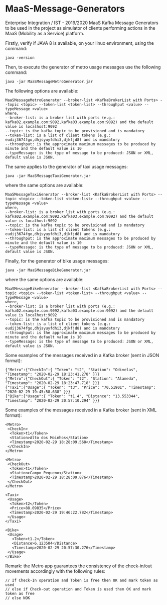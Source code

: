 # MaaS-Message-Generators
Enterprise Integration / IST - 2019/2020 MaaS Kafka Message Generators to be used in the project as simulator of clients performing actions in the MaaS (Mobility as a Service) platform.

Firstly, verify if JAVA 8 is available, on your linux environment, using the command: 

    java -version

Then, to execute the generator of metro usage messages use the following command:

    java -jar MaaSMessageMetroGenerator.jar

The following options are available:
```
MaaSMessageMetroGenerator --broker-list <KafkaBrokerList with Ports> --topic <topic> --token-list <token-list> --throughput <value> --typeMessage <value>
where, 
--broker-list: is a broker list with ports (e.g.: kafka02.example.com:9092,kafka03.example.com:9092) and the default value is localhost:9092
--topic: is the kafka topic to be provisioned and is mandatory
--token-list: is a list of client tokens (e.g.: eudij3674fgo,dhjsyuyfdhi3,djkfjd8) and is mandatory
--throughput: is the approximate maximum messages to be produced by minute and the default value is 10
--typeMessage: is the type of message to be produced: JSON or XML, default value is JSON.
```

The same applies to the generator of taxi usage messages:
```
java -jar MaaSMessageTaxiGenerator.jar
```    
where the same options are available:
```
MaaSMessageTaxiGenerator --broker-list <KafkaBrokerList with Ports> --topic <topic> --token-list <token-list> --throughput <value> --typeMessage <value>
where, 
--broker-list: is a broker list with ports (e.g.: kafka02.example.com:9092,kafka03.example.com:9092) and the default value is localhost:9092
--topic: is the kafka topic to be provisioned and is mandatory
--token-list: is a list of client tokens (e.g.: eudij3674fgo,dhjsyuyfdhi3,djkfjd8) and is mandatory
--throughput: is the approximate maximum messages to be produced by minute and the default value is 10
--typeMessage: is the type of message to be produced: JSON or XML, default value is JSON.
```

Finally, for the generator of bike usage messages:
```
java -jar MaaSMessageBikeGenerator.jar
```
where the same options are available:
```
MaaSMessageBikeGenerator --broker-list <KafkaBrokerList with Ports> --topic <topic> --token-list <token-list> --throughput <value> --typeMessage <value>
where, 
--broker-list: is a broker list with ports (e.g.: kafka02.example.com:9092,kafka03.example.com:9092) and the default value is localhost:9092
--topic: is the kafka topic to be provisioned and is mandatory
--token-list: is a list of client tokens (e.g.: eudij3674fgo,dhjsyuyfdhi3,djkfjd8) and is mandatory
--throughput: is the approximate maximum messages to be produced by minute and the default value is 10
--typeMessage: is the type of message to be produced: JSON or XML, default value is JSON.
```

Some examples of the messages received in a Kafka broker (sent in JSON format):
```
{"Metro":{"CheckIn":{ "Token": "t2", "Station": "Odivelas", "Timestamp": "2020-02-29 18:23:41.278" }}}
{"Metro":{"CheckOut":{ "Token": "t2", "Station": "Alameda", "Timestamp": "2020-02-29 18:23:47.718" }}}
{"Taxi":{"Usage":{ "Token": "t3", "Price": "70.51901", "Timestamp": "2020-02-29 19:45:58.638" }}}
{"Bike":{"Usage":{ "Token": "t1.4", "Distance": "13.553344", "Timestamp": "2020-02-29 20:57:10.294" }}}
```

Some examples of the messages received in a Kafka broker (sent in XML format):
```
<Metro>
 <CheckIn>
  <Token>t1</Token>
  <Station>Alto dos Moinhos</Station>
  <Timestamp>2020-02-29 18:28:09.568</Timestamp>
 </CheckIn>
</Metro>

<Metro>
 <CheckOut>
  <Token>t1</Token>
  <Station>Campo Pequeno</Station>
  <Timestamp>2020-02-29 18:28:09.876</Timestamp>
 </CheckOut>
</Metro>

<Taxi>
 <Usage>
  <Token>t2</Token>
  <Price>88.09835</Price>
  <Timestamp>2020-02-29 19:46:22.782</Timestamp>
 </Usage>
</Taxi>

<Bike>
 <Usage>
   <Token>t1.2</Token>
   <Distance>6.123504</Distance>
   <Timestamp>2020-02-29 20:57:30.276</Timestamp>
 </Usage>
</Bike>
```

Remark: the Metro app guarantees the consistency of the check-in/out movements accordingly with the following rules:
```
// If Check-In operation and Token is free then OK and mark token as used
// else if Check-out operation and Token is used then OK and mark token as free
// else NOK
```

